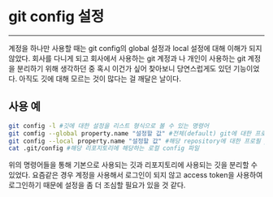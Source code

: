 # git config 설정

---

계정을 하나만 사용할 때는 git config의 global 설정과 local 설정에 대해 이해가 되지 않았다.
회사를 다니게 되고 회사에서 사용하는 git 계정과 나 개인이 사용하는 git 계정을 분리하기 위해 생각하던 중 혹시 이건가 싶어 찾아보니 당연스럽게도 있던 기능이었다.
아직도 깃에 대해 모르는 것이 많다는 걸 깨달은 날이다.

## 사용 예

```bash
git config -l #깃에 대한 설정을 리스트 형식으로 볼 수 있는 명령어
git comfig --global property.name "설정할 값" #전체(default) git에 대한 프로필 property 값을 변경할 수 있는 명령어
git config --local property.name "설정할 값" #해당 repository에 대한 프로필 property 값을 변경할 수 있는 명령어
cat .git/config #해당 리포지토리에 해당하는 로컬 config 파일
```

위의 명령어들을 통해 기본으로 사용되는 깃과 리포지토리에 사용되는 깃을 분리할 수 있었다.
요즘같은 경우 계정을 사용해서 로그인이 되지 않고 access token을 사용하여 로그인하기 때문에 설정을 좀 더 조심할 필요가 있을 것 같다.



